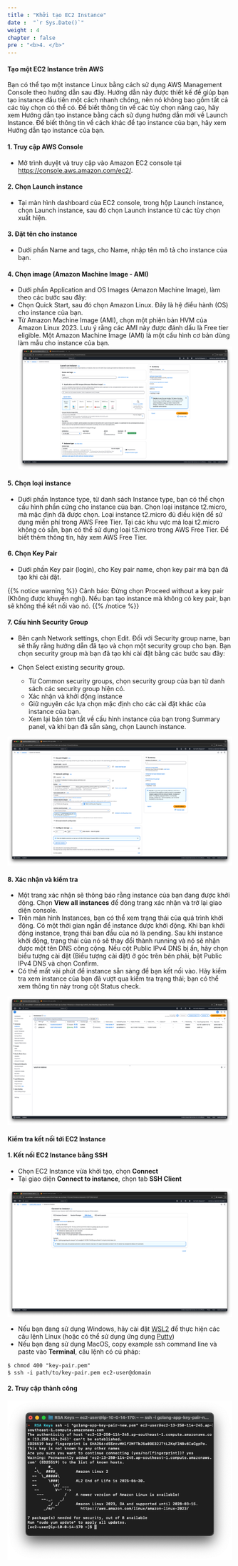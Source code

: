 ```yaml
---
title : "Khởi tạo EC2 Instance"
date :  "`r Sys.Date()`"
weight : 4
chapter : false
pre : "<b>4. </b>"
---
```


#### Tạo một EC2 Instance trên AWS
Bạn có thể tạo một instance Linux bằng cách sử dụng AWS Management Console theo hướng dẫn sau đây.
Hướng dẫn này được thiết kế để giúp bạn tạo instance đầu tiên một cách nhanh chóng, nên nó không bao gồm tất cả các tùy chọn có thể có. 
Để biết thông tin về các tùy chọn nâng cao, hãy xem Hướng dẫn tạo instance bằng cách sử dụng hướng dẫn mới về Launch Instance. Để biết thông tin về cách khác để tạo instance của bạn, hãy xem Hướng dẫn tạo instance của bạn.

#### 1. Truy cập AWS Console

- Mở trình duyệt và truy cập vào Amazon EC2 console tại https://console.aws.amazon.com/ec2/.

#### 2. Chọn Launch instance

- Tại màn hình dashboard của EC2 console, trong hộp Launch instance, chọn Launch instance, sau đó chọn Launch instance từ các tùy chọn xuất hiện.

#### 3. Đặt tên cho instance

- Dưới phần Name and tags, cho Name, nhập tên mô tả cho instance của bạn.

#### 4. Chọn image (Amazon Machine Image - AMI)

- Dưới phần Application and OS Images (Amazon Machine Image), làm theo các bước sau đây:
- Chọn Quick Start, sau đó chọn Amazon Linux. Đây là hệ điều hành (OS) cho instance của bạn.
- Từ Amazon Machine Image (AMI), chọn một phiên bản HVM của Amazon Linux 2023. Lưu ý rằng các AMI này được đánh dấu là Free tier eligible. Một Amazon Machine Image (AMI) là một cấu hình cơ bản dùng làm mẫu cho instance của bạn.
![ami.png](/images/4-create-ec2-instance/ami.png)

#### 5. Chọn loại instance

- Dưới phần Instance type, từ danh sách Instance type, bạn có thể chọn cấu hình phần cứng cho instance của bạn. Chọn loại instance t2.micro, mà mặc định đã được chọn. Loại instance t2.micro đủ điều kiện để sử dụng miễn phí trong AWS Free Tier. Tại các khu vực mà loại t2.micro không có sẵn, bạn có thể sử dụng loại t3.micro trong AWS Free Tier. Để biết thêm thông tin, hãy xem AWS Free Tier.

#### 6. Chọn Key Pair

- Dưới phần Key pair (login), cho Key pair name, chọn key pair mà bạn đã tạo khi cài đặt.


{{% notice warning %}}
Cảnh báo: Đừng chọn Proceed without a key pair (Không được khuyến nghị). Nếu bạn tạo instance mà không có key pair, bạn sẽ không thể kết nối vào nó.
{{% /notice %}}

#### 7. Cấu hình Security Group

- Bên cạnh Network settings, chọn Edit. Đối với Security group name, bạn sẽ thấy rằng hướng dẫn đã tạo và chọn một security group cho bạn. Bạn chọn security group mà bạn đã tạo khi cài đặt bằng các bước sau đây:

- Chọn Select existing security group.
  - Từ Common security groups, chọn security group của bạn từ danh sách các security group hiện có.
  - Xác nhận và khởi động instance
  - Giữ nguyên các lựa chọn mặc định cho các cài đặt khác của instance của bạn.
  - Xem lại bản tóm tắt về cấu hình instance của bạn trong Summary panel, và khi bạn đã sẵn sàng, chọn Launch instance.

![sg-config.png](/images/4-create-ec2-instance/sg-config.png)

#### 8. Xác nhận và kiểm tra

- Một trang xác nhận sẽ thông báo rằng instance của bạn đang được khởi động. Chọn **View all instances** để đóng trang xác nhận và trở lại giao diện console.
- Trên màn hình Instances, bạn có thể xem trạng thái của quá trình khởi động. Có một thời gian ngắn để instance được khởi động. Khi bạn khởi động instance, trạng thái ban đầu của nó là pending. Sau khi instance khởi động, trạng thái của nó sẽ thay đổi thành running và nó sẽ nhận được một tên DNS công cộng. Nếu cột Public IPv4 DNS bị ẩn, hãy chọn biểu tượng cài đặt (Biểu tượng cài đặt) ở góc trên bên phải, bật Public IPv4 DNS và chọn Confirm.
- Có thể mất vài phút để instance sẵn sàng để bạn kết nối vào. Hãy kiểm tra xem instance của bạn đã vượt qua kiểm tra trạng thái; bạn có thể xem thông tin này trong cột Status check.

![review.png](/images/4-create-ec2-instance/review-png.png)

#### Kiểm tra kết nối tới EC2 Instance

#### 1. Kết nối EC2 Instance bằng SSH
- Chọn EC2 Instance vừa khởi tạo, chọn **Connect**
- Tại giao diện **Connect to instance**, chọn tab **SSH Client** 

![ssh-ec2.png](/images/4-create-ec2-instance/ssh-ec2.png)

- Nếu bạn đang sử dụng Windows, hãy cài đặt [WSL2](https://learn.microsoft.com/en-us/windows/wsl/install) để thực hiện các câu lệnh Linux (hoặc có thể sử dụng ứng dụng [Putty](https://www.putty.org/))
- Nếu bạn đang sử dụng MacOS, copy example ssh command line và paste vào **Terminal**, câu lệnh có cú pháp:

```
$ chmod 400 "key-pair.pem"
$ ssh -i path/to/key-pair.pem ec2-user@domain
```

#### 2. Truy cập thành công 

![complete.png](/images/4-create-ec2-instance/complete.png)


